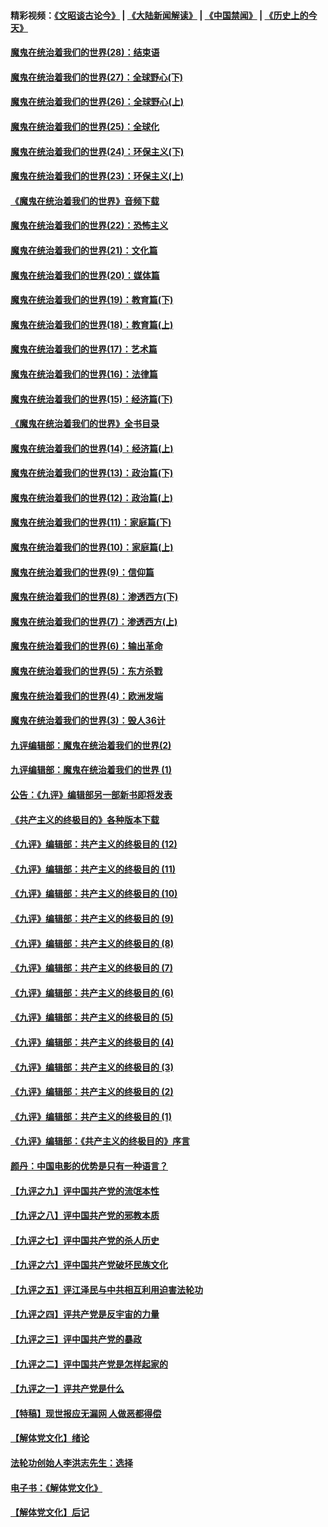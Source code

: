 #### 精彩视频：[《文昭谈古论今》](https://github.com/gfw-breaker/wenzhao/blob/master/README.md?t=01080330) | [《大陆新闻解读》](https://github.com/gfw-breaker/ntdtv-comedy/blob/master/README.md?t=01080330) | [《中国禁闻》](https://github.com/gfw-breaker/ntdtv-news/blob/master/README.md?t=01080330) | [《历史上的今天》](https://github.com/gfw-breaker/today-in-history/blob/master/README.md?t=01080330) 

#### [魔鬼在统治着我们的世界(28)：结束语](../pages/nsc422/n10936246.md?t=01080330) 

#### [魔鬼在统治着我们的世界(27)：全球野心(下)](../pages/nsc422/n10928319.md?t=01080330) 

#### [魔鬼在统治着我们的世界(26)：全球野心(上)](../pages/nsc422/n10900318.md?t=01080330) 

#### [魔鬼在统治着我们的世界(25)：全球化](../pages/nsc422/n10788205.md?t=01080330) 

#### [魔鬼在统治着我们的世界(24)：环保主义(下)](../pages/nsc422/n10695307.md?t=01080330) 

#### [魔鬼在统治着我们的世界(23)：环保主义(上)](../pages/nsc422/n10688613.md?t=01080330) 

#### [《魔鬼在统治着我们的世界》音频下载](../pages/nsc422/n10635553.md?t=01080330) 

#### [魔鬼在统治着我们的世界(22)：恐怖主义](../pages/nsc422/n10614727.md?t=01080330) 

#### [魔鬼在统治着我们的世界(21)：文化篇](../pages/nsc422/n10597706.md?t=01080330) 

#### [魔鬼在统治着我们的世界(20)：媒体篇](../pages/nsc422/n10586579.md?t=01080330) 

#### [魔鬼在统治着我们的世界(19)：教育篇(下)](../pages/nsc422/n10564808.md?t=01080330) 

#### [魔鬼在统治着我们的世界(18)：教育篇(上)](../pages/nsc422/n10526970.md?t=01080330) 

#### [魔鬼在统治着我们的世界(17)：艺术篇](../pages/nsc422/n10499093.md?t=01080330) 

#### [魔鬼在统治着我们的世界(16)：法律篇](../pages/nsc422/n10485969.md?t=01080330) 

#### [魔鬼在统治着我们的世界(15)：经济篇(下)](../pages/nsc422/n10469975.md?t=01080330) 

#### [《魔鬼在统治着我们的世界》全书目录](../pages/nsc422/n10464261.md?t=01080330) 

#### [魔鬼在统治着我们的世界(14)：经济篇(上)](../pages/nsc422/n10457370.md?t=01080330) 

#### [魔鬼在统治着我们的世界(13)：政治篇(下)](../pages/nsc422/n10448270.md?t=01080330) 

#### [魔鬼在统治着我们的世界(12)：政治篇(上)](../pages/nsc422/n10444576.md?t=01080330) 

#### [魔鬼在统治着我们的世界(11)：家庭篇(下)](../pages/nsc422/n10440961.md?t=01080330) 

#### [魔鬼在统治着我们的世界(10)：家庭篇(上)](../pages/nsc422/n10435448.md?t=01080330) 

#### [魔鬼在统治着我们的世界(9)：信仰篇](../pages/nsc422/n10432159.md?t=01080330) 

#### [魔鬼在统治着我们的世界(8)：渗透西方(下)](../pages/nsc422/n10429603.md?t=01080330) 

#### [魔鬼在统治着我们的世界(7)：渗透西方(上)](../pages/nsc422/n10426013.md?t=01080330) 

#### [魔鬼在统治着我们的世界(6)：输出革命](../pages/nsc422/n10421536.md?t=01080330) 

#### [魔鬼在统治着我们的世界(5)：东方杀戮](../pages/nsc422/n10417707.md?t=01080330) 

#### [魔鬼在统治着我们的世界(4)：欧洲发端](../pages/nsc422/n10414890.md?t=01080330) 

#### [魔鬼在统治着我们的世界(3)：毁人36计](../pages/nsc422/n10411583.md?t=01080330) 

#### [九评编辑部：魔鬼在统治着我们的世界(2)](../pages/nsc422/n10410036.md?t=01080330) 

#### [九评编辑部：魔鬼在统治着我们的世界 (1)](../pages/nsc422/n10406825.md?t=01080330) 

#### [公告：《九评》编辑部另一部新书即将发表](../pages/nsc422/n10405104.md?t=01080330) 

#### [《共产主义的终极目的》各种版本下载](../pages/nsc422/n10022138.md?t=01080330) 

#### [《九评》编辑部：共产主义的终极目的 (12)](../pages/nsc422/n9933272.md?t=01080330) 

#### [《九评》编辑部：共产主义的终极目的 (11)](../pages/nsc422/n9924973.md?t=01080330) 

#### [《九评》编辑部：共产主义的终极目的 (10)](../pages/nsc422/n9920883.md?t=01080330) 

#### [《九评》编辑部：共产主义的终极目的 (9)](../pages/nsc422/n9916363.md?t=01080330) 

#### [《九评》编辑部：共产主义的终极目的 (8)](../pages/nsc422/n9912488.md?t=01080330) 

#### [《九评》编辑部：共产主义的终极目的 (7)](../pages/nsc422/n9901176.md?t=01080330) 

#### [《九评》编辑部：共产主义的终极目的 (6)](../pages/nsc422/n9899359.md?t=01080330) 

#### [《九评》编辑部：共产主义的终极目的 (5)](../pages/nsc422/n9893174.md?t=01080330) 

#### [《九评》编辑部：共产主义的终极目的 (4)](../pages/nsc422/n9891246.md?t=01080330) 

#### [《九评》编辑部：共产主义的终极目的 (3)](../pages/nsc422/n9879879.md?t=01080330) 

#### [《九评》编辑部：共产主义的终极目的 (2)](../pages/nsc422/n9876205.md?t=01080330) 

#### [《九评》编辑部：共产主义的终极目的 (1)](../pages/nsc422/n9865857.md?t=01080330) 

#### [《九评》编辑部：《共产主义的终极目的》序言](../pages/nsc422/n9862666.md?t=01080330) 

#### [颜丹：中国电影的优势是只有一种语言？](../pages/nsc422/n9583062.md?t=01080330) 

#### [【九评之九】评中国共产党的流氓本性](../pages/nsc422/n737542.md?t=01080330) 

#### [【九评之八】评中国共产党的邪教本质](../pages/nsc422/n735942.md?t=01080330) 

#### [【九评之七】评中国共产党的杀人历史](../pages/nsc422/n733806.md?t=01080330) 

#### [【九评之六】评中国共产党破坏民族文化](../pages/nsc422/n731667.md?t=01080330) 

#### [【九评之五】评江泽民与中共相互利用迫害法轮功](../pages/nsc422/n730058.md?t=01080330) 

#### [【九评之四】评共产党是反宇宙的力量](../pages/nsc422/n727814.md?t=01080330) 

#### [【九评之三】评中国共产党的暴政](../pages/nsc422/n725597.md?t=01080330) 

#### [【九评之二】评中国共产党是怎样起家的](../pages/nsc422/n723946.md?t=01080330) 

#### [【九评之一】评共产党是什么](../pages/nsc422/n722529.md?t=01080330) 

#### [【特稿】现世报应无漏网 人做恶都得偿](../pages/nsc422/n4215167.md?t=01080330) 

#### [【解体党文化】绪论](../pages/nsc422/n1449356.md?t=01080330) 

#### [法轮功创始人李洪志先生：选择](../pages/nsc422/n3580738.md?t=01080330) 

#### [电子书：《解体党文化》](../pages/nsc422/n1573484.md?t=01080330) 

#### [【解体党文化】后记](../pages/nsc422/n1531999.md?t=01080330) 

